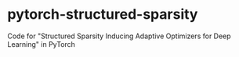 # pytorch-structured-sparsity
Code for "Structured Sparsity Inducing Adaptive Optimizers for Deep Learning" in PyTorch
